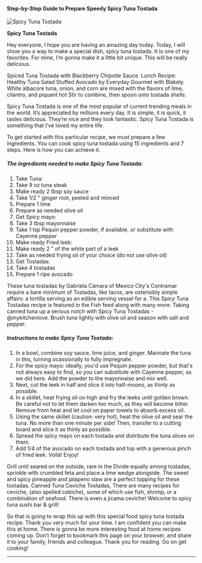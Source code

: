             

#### Step-by-Step Guide to Prepare Speedy Spicy Tuna Tostada

![Spicy Tuna Tostada](https://img-global.cpcdn.com/recipes/ee8e81df5e5cee5a/751x532cq70/spicy-tuna-tostada-recipe-main-photo.jpg)

**Spicy Tuna Tostada**

Hey everyone, I hope you are having an amazing day today. Today, I will show you a way to make a special dish, spicy tuna tostada. It is one of my favorites. For mine, I’m gonna make it a little bit unique. This will be really delicious.

Spiced Tuna Tostada with Blackberry Chipotle Sauce. Lunch Recipe: Healthy Tuna Salad Stuffed Avocado by Everyday Gourmet with Blakely. White albacore tuna, onion, and corn are mixed with the flavors of lime, cilantro, and piquant hot Stir to combine, then spoon onto tostada shells.

Spicy Tuna Tostada is one of the most popular of current trending meals in the world. It’s appreciated by millions every day. It is simple, it is quick, it tastes delicious. They’re nice and they look fantastic. Spicy Tuna Tostada is something that I’ve loved my entire life.

To get started with this particular recipe, we must prepare a few ingredients. You can cook spicy tuna tostada using 15 ingredients and 7 steps. Here is how you can achieve it.

##### The ingredients needed to make Spicy Tuna Tostada:

1.  Take Tuna:
2.  Take 9 oz tuna steak
3.  Make ready 2 tbsp soy sauce
4.  Take 1/2 " ginger root, peeled and minced
5.  Prepare 1 lime
6.  Prepare as needed olive oil
7.  Get Spicy mayo:
8.  Take 3 tbsp mayonnaise
9.  Take 1 tsp Pequin pepper powder, if available, or substitute with Cayenne pepper
10.  Make ready Fried leek:
11.  Make ready 2 " of the white part of a leek
12.  Take as needed frying oil of your choice (do not use olive oil)
13.  Get Tostadas:
14.  Take 4 tostadas
15.  Prepare 1 ripe avocado

These tuna tostadas by Gabriela Cámara of Mexico City's Contramar require a bare minimum of Tostadas, like tacos, are ostensibly simple affairs: a tortilla serving as an edible serving vessel for a. This Spicy Tuna Tostadas recipe is featured in the Fish feed along with many more. Taking canned tuna up a serious notch with Spicy Tuna Tostadas -@mykitchenlove. Brush tuna lightly with olive oil and season with salt and pepper.

##### Instructions to make Spicy Tuna Tostada:

1.  In a bowl, combine soy sauce, lime juice, and ginger. Marinate the tuna in this, turning ocassionally to fully impregnate.
2.  For the spicy mayo: ideally, you'd use Pequin pepper powder, but that's not always easy to find, so you can substitute with Cayenne pepper, as we did here. Add the powder to the mayonnaise and mix well.
3.  Next, cut the leek in half and slice it into half-moons, as thinly as possible.
4.  In a skillet, heat frying oil on high and fry the leeks until golden brown. Be careful not to let them darken too much, as they will become bitter. Remove from heat and let cool on paper towels to absorb excess oil.
5.  Using the same skillet (caution: very hot), heat the olive oil and sear the tuna. No more than one minute per side! Then, transfer to a cutting board and slice it as thinly as possible.
6.  Spread the spicy mayo on each tostada and distribute the tuna slices on them.
7.  Add 1/4 of the avocado on each tostada and top with a generous pinch of fried leek. Voilá! Enjoy!

Grill until seared on the outside, rare in the Divide equally among tostadas, sprinkle with crumbled feta and place a lime wedge alongside. The sweet and spicy pineapple and jalapeno slaw are a perfect topping for these tostadas. Canned Tuna Ceviche Tostadas, There are many recipes for ceviche, (also spelled cebiche), some of which use fish, shrimp, or a combination of seafood. There is even a jicama ceviche! Welcome to spicy tuna sushi bar & grill!

So that is going to wrap this up with this special food spicy tuna tostada recipe. Thank you very much for your time. I am confident you can make this at home. There is gonna be more interesting food at home recipes coming up. Don’t forget to bookmark this page on your browser, and share it to your family, friends and colleague. Thank you for reading. Go on get cooking!

* * *
